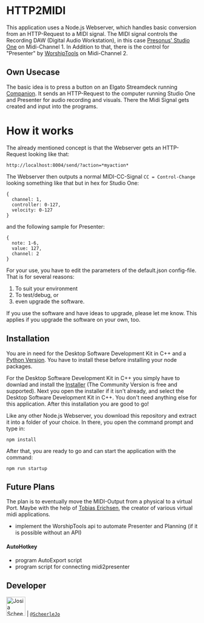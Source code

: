# HTTP2MIDI

This application uses a Node.js Webserver, which handles basic conversion from an HTTP-Request to a MIDI signal. 
The MIDI signal controls the Recording DAW (Digital Audio Workstation), in this case [Presonus' Studio One](https://www.presonus.com/products/Studio-One) on Midi-Channel 1. In Addition to that, there is the control for "Presenter" by [WorshipTools](https://www.worshiptools.com/en-us) on Midi-Channel 2.

## Own Usecase
The basic idea is to press a button on an Elgato Streamdeck running [Companion](https://github.com/bitfocus/companion). It sends an HTTP-Request to the computer running Studio One and Presenter for audio recording and visuals. There the Midi Signal gets created and input into the programs.


# How it works
The already mentioned concept is that the Webserver gets an HTTP-Request looking like that:
```
http://localhost:8004/send/?action=*myaction*
```
The Webserver then outputs a normal MIDI-CC-Signal `CC = Control-Change` looking something like that but in hex for Studio One:
``` AHK
{
  channel: 1,
  controller: 0-127,
  velocity: 0-127
}
```
and the following sample for Presenter:
``` AHK
{
  note: 1-6,
  value: 127,
  channel: 2
}
```

For your use, you have to edit the parameters of the default.json config-file. That is for several reasons: 
1. To suit your environment
2. To test/debug, or 
3. even upgrade the software.

If you use the software and have ideas to upgrade, please let me know. This applies if you upgrade the software on your own, too.

## Installation

You are in need for the Desktop Software Development Kit in C++ and a [Python Version](https://www.python.org/downloads/). You have to install these before installing your node packages.

For the Desktop Software Development Kit in C++ you simply have to downlad and install the [Installer](https://visualstudio.microsoft.com/de/downloads/) (The Community Version is free and supported).
Next you open the installer if it isn't already, and select the Desktop Software Development Kit in C++. You don't need anything else for this application. After this installation you are good to go!

Like any other Node.js Webserver, you download this repository and extract it into a folder of your choice. In there, you open the command prompt and type in:
```
npm install
```
After that, you are ready to go and can start the application with the command:
```
npm run startup
```

## Future Plans
The plan is to eventually move the MIDI-Output from a physical to a virtual Port. Maybe with the help of [Tobias Erichsen](https://www.tobias-erichsen.de/), the creator of various virtual midi applications.
- implement the WorshipTools api to automate Presenter and Planning (if it is possible without an API)

#### AutoHotkey
- program AutoExport script
- program script for connecting midi2presenter

## Developer

<img src="https://avatars.githubusercontent.com/ScheerleJo"   height="50px" title="Josia Scheerle"/> | [`@ScheerleJo`](https://github.com/ScheerleJo)
